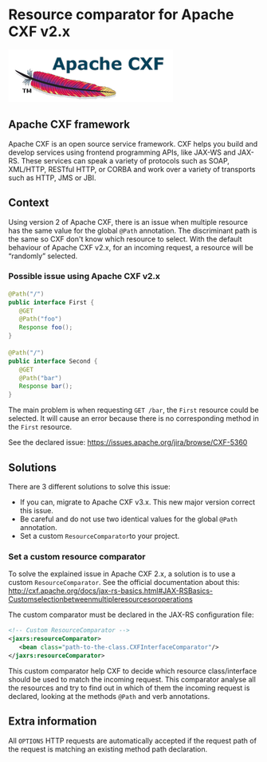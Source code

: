 # Resource comparator for Apache CXF v2.x
![Apache CXF](./apache-cxf.png)

## Apache CXF framework

Apache CXF is an open source service framework. CXF helps you build and develop services using frontend programming APIs, like JAX-WS and JAX-RS. These services can speak a variety of protocols such as SOAP, XML/HTTP, RESTful HTTP, or CORBA and work over a variety of transports such as HTTP, JMS or JBI.

## Context

Using version 2 of Apache CXF, there is an issue when multiple resource has the same value for the global `@Path` annotation. The discriminant path is the same so CXF don't know which resource to select. With the default behaviour of Apache CXF v2.x, for an incoming request, a resource will be “randomly” selected.

### Possible issue using Apache CXF v2.x

```java
@Path("/") 
public interface First {
   @GET 
   @Path("foo") 
   Response foo();
}

@Path("/")
public interface Second {
   @GET
   @Path("bar")
   Response bar();
}
```

The main problem is when requesting `GET /bar`, the `First` resource could be selected. It will cause an error because there is no corresponding method in the `First` resource.

See the declared issue: https://issues.apache.org/jira/browse/CXF-5360

## Solutions

There are 3 different solutions to solve this issue:
- If you can, migrate to Apache CXF v3.x. This new major version correct this issue.
- Be careful and do not use two identical values for the global `@Path` annotation.
- Set a custom `ResourceComparator`to your project.

### Set a custom resource comparator

To solve the explained issue in Apache CXF 2.x, a solution is to use a custom `ResourceComparator`.
See the official documentation about this: http://cxf.apache.org/docs/jax-rs-basics.html#JAX-RSBasics-Customselectionbetweenmultipleresourcesoroperations

The custom comparator must be declared in the JAX-RS configuration file:
```xml
<!-- Custom ResourceComparator -->
<jaxrs:resourceComparator>
   <bean class="path-to-the-class.CXFInterfaceComparator"/>
</jaxrs:resourceComparator>
```

This custom comparator help CXF to decide which resource class/interface should be used to match the incoming request. This comparator analyse all the resources and try to find out in which of them the incoming request is declared, looking at the methods `@Path` and verb annotations. 

## Extra information

All `OPTIONS` HTTP requests are automatically accepted if the request path of the request is matching an existing method path declaration.
